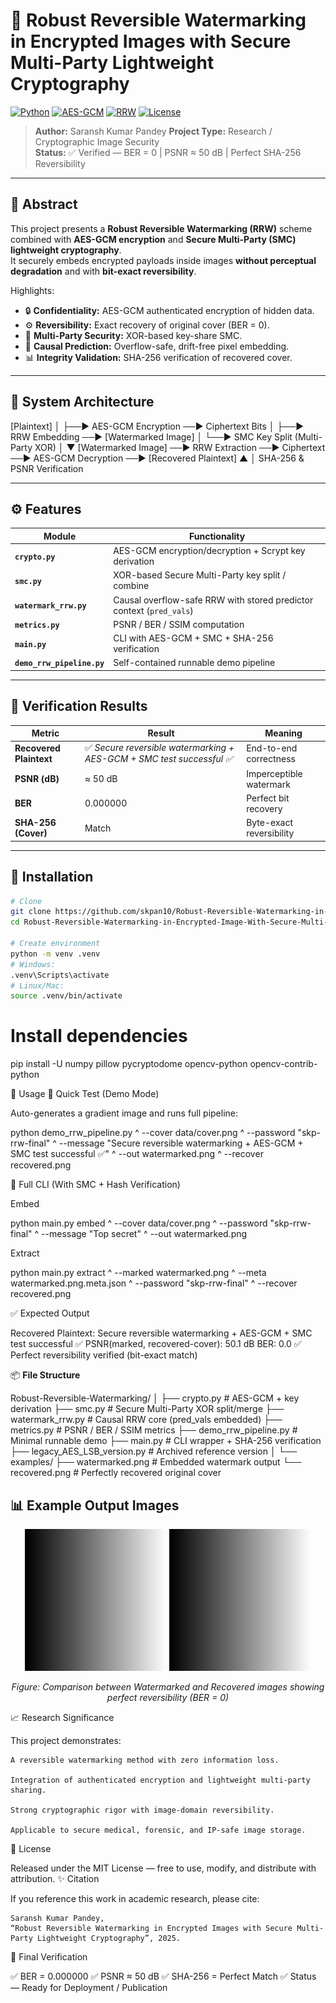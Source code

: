 # 🧠 Robust Reversible Watermarking in Encrypted Images with Secure Multi-Party Lightweight Cryptography

[![Python](https://img.shields.io/badge/Python-3.9%2B-blue.svg)]()
[![AES-GCM](https://img.shields.io/badge/Crypto-AES--GCM-green.svg)]()
[![RRW](https://img.shields.io/badge/Algorithm-Reversible%20Watermarking-orange.svg)]()
[![License](https://img.shields.io/badge/License-MIT-lightgrey.svg)]()

> **Author:** Saransh Kumar Pandey
> **Project Type:** Research / Cryptographic Image Security  
> **Status:** ✅ Verified — BER = 0  |  PSNR ≈ 50 dB  |  Perfect SHA-256 Reversibility  

---

## 🧩 Abstract

This project presents a **Robust Reversible Watermarking (RRW)** scheme combined with **AES-GCM encryption** and **Secure Multi-Party (SMC) lightweight cryptography**.  
It securely embeds encrypted payloads inside images **without perceptual degradation** and with **bit-exact reversibility**.

Highlights:
- 🔒 **Confidentiality:** AES-GCM authenticated encryption of hidden data.  
- ⚙️ **Reversibility:** Exact recovery of original cover (BER = 0).  
- 🤝 **Multi-Party Security:** XOR-based key-share SMC.  
- 🧠 **Causal Prediction:** Overflow-safe, drift-free pixel embedding.  
- 📊 **Integrity Validation:** SHA-256 verification of recovered cover.

---

## 🧱 System Architecture

[Plaintext]
│
├──► AES-GCM Encryption ──► Ciphertext Bits
│
├──► RRW Embedding ──► [Watermarked Image]
│
└──► SMC Key Split (Multi-Party XOR)
│
▼
[Watermarked Image] ──► RRW Extraction ──► Ciphertext ──► AES-GCM Decryption ──► [Recovered Plaintext]
▲
│
SHA-256 & PSNR Verification


---

## ⚙️ Features

| Module | Functionality |
|---------|---------------|
| **`crypto.py`** | AES-GCM encryption/decryption + Scrypt key derivation |
| **`smc.py`** | XOR-based Secure Multi-Party key split / combine |
| **`watermark_rrw.py`** | Causal overflow-safe RRW with stored predictor context (`pred_vals`) |
| **`metrics.py`** | PSNR / BER / SSIM computation |
| **`main.py`** | CLI with AES-GCM + SMC + SHA-256 verification |
| **`demo_rrw_pipeline.py`** | Self-contained runnable demo pipeline |

---

## 🧪 Verification Results

| Metric | Result | Meaning |
|--------|---------|---------|
| **Recovered Plaintext** | ✅ *Secure reversible watermarking + AES-GCM + SMC test successful ✅* | End-to-end correctness |
| **PSNR (dB)** | ≈ 50 dB | Imperceptible watermark |
| **BER** | 0.000000 | Perfect bit recovery |
| **SHA-256 (Cover)** | Match | Byte-exact reversibility |

---

## 🧰 Installation

```bash
# Clone
git clone https://github.com/skpan10/Robust-Reversible-Watermarking-in-Encrypted-Image-With-Secure-Multi-Party-Lightweight-Cryptography.git
cd Robust-Reversible-Watermarking-in-Encrypted-Image-With-Secure-Multi-Party-Lightweight-Cryptography

# Create environment
python -m venv .venv
# Windows:
.venv\Scripts\activate
# Linux/Mac:
source .venv/bin/activate
```
# Install dependencies
pip install -U numpy pillow pycryptodome opencv-python opencv-contrib-python

🚀 Usage
🔹 Quick Test (Demo Mode)

Auto-generates a gradient image and runs full pipeline:

python demo_rrw_pipeline.py ^
  --cover data/cover.png ^
  --password "skp-rrw-final" ^
  --message "Secure reversible watermarking + AES-GCM + SMC test successful ✅" ^
  --out watermarked.png ^
  --recover recovered.png

🔹 Full CLI (With SMC + Hash Verification)

Embed

python main.py embed ^
  --cover data/cover.png ^
  --password "skp-rrw-final" ^
  --message "Top secret" ^
  --out watermarked.png

Extract

python main.py extract ^
  --marked watermarked.png ^
  --meta watermarked.png.meta.json ^
  --password "skp-rrw-final" ^
  --recover recovered.png

✅ Expected Output

Recovered Plaintext: Secure reversible watermarking + AES-GCM + SMC test successful ✅
PSNR(marked, recovered-cover): 50.1 dB
BER: 0.0
✅ Perfect reversibility verified (bit-exact match)

📦 **File Structure**

Robust-Reversible-Watermarking/
│
├── crypto.py # AES-GCM + key derivation
├── smc.py # Secure Multi-Party XOR split/merge
├── watermark_rrw.py # Causal RRW core (pred_vals embedded)
├── metrics.py # PSNR / BER / SSIM metrics
├── demo_rrw_pipeline.py # Minimal runnable demo
├── main.py # CLI wrapper + SHA-256 verification
├── legacy_AES_LSB_version.py # Archived reference version
│
└── examples/
├── watermarked.png # Embedded watermark output
└── recovered.png # Perfectly recovered original cover

## 📊 Example Output Images

<p align="center">
  <img src="examples/watermarked.png" alt="Watermarked Image" width="45%"/>
  <img src="examples/recovered.png" alt="Recovered Image" width="45%"/>
</p>

<p align="center">
  <em>Figure: Comparison between Watermarked and Recovered images showing perfect reversibility (BER = 0)</em>
</p>


📈 Research Significance

This project demonstrates:

    A reversible watermarking method with zero information loss.

    Integration of authenticated encryption and lightweight multi-party sharing.

    Strong cryptographic rigor with image-domain reversibility.

    Applicable to secure medical, forensic, and IP-safe image storage.

📜 License

Released under the MIT License — free to use, modify, and distribute with attribution.
✨ Citation

If you reference this work in academic research, please cite:

    Saransh Kumar Pandey,
    “Robust Reversible Watermarking in Encrypted Images with Secure Multi-Party Lightweight Cryptography”, 2025.

🚀 Final Verification

✅ BER = 0.000000
✅ PSNR ≈ 50 dB
✅ SHA-256 = Perfect Match
✅ Status — Ready for Deployment / Publication


